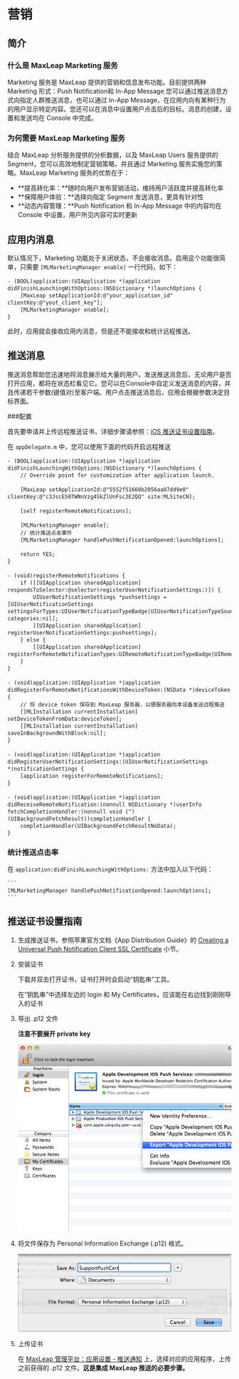 # 营销

## 简介

### 什么是 MaxLeap Marketing 服务

Marketing 服务是 MaxLeap 提供的营销和信息发布功能。目前提供两种 Marketing 形式：Push Notification和 In-App Message.您可以通过推送消息方式向指定人群推送消息，也可以通过 In-App Message，在应用内向有某种行为的用户显示特定内容。您还可以在消息中设置用户点击后的目标。消息的创建，设置和发送均在 Console 中完成。

### 为何需要 MaxLeap Marketing 服务

结合  MaxLeap 分析服务提供的分析数据，以及 MaxLeap Users 服务提供的 Segment，您可以高效地制定营销策略，并且通过 Marketing 服务实施您的策略。MaxLeap Marketing 服务的优势在于：


* **提高转化率：**随时向用户发布营销活动，维持用户活跃度并提高转化率
* **保障用户体验：**选择向指定 Segment 发送消息，更具有针对性
* **动态内容管理：**Push Notification 和 In-App Message 中的内容均在 Console 中设置，用户所见内容可实时更新

## 应用内消息

默认情况下，Marketing 功能处于关闭状态，不会接收消息。启用这个功能很简单，只需要 `[MLMarketingManager enable]` 一行代码，如下：

```
- (BOOL)application:(UIApplication *)application didFinishLaunchingWithOptions:(NSDictionary *)launchOptions {
	[MaxLeap setApplicationId:@"your_application_id" clientKey:@"yout_client_key"];
	[MLMarketingManager enable];
}
```

此时，应用就会接收应用内消息，但是还不能接收和统计远程推送。

## 推送消息

推送消息帮助您迅速地将消息展示给大量的用户。发送推送消息后，无论用户是否打开应用，都将在状态栏看见它。您可以在Console中自定义发送消息的内容，并且传递若干参数(键值对)至客户端。用户点击推送消息后，应用会根据参数决定目标界面。

###配置

首先要申请并上传远程推送证书，详细步骤请参照：[iOS 推送证书设置指南](#营销-推送证书设置指南)。

在 `appDelegate.m` 中，您可以使用下面的代码开启远程推送

```
- (BOOL)application:(UIApplication *)application didFinishLaunchingWithOptions:(NSDictionary *)launchOptions {
    // Override point for customization after application launch.
    
    [MaxLeap setApplicationId:@"5552f51660b2056aa87dd9e0" clientKey:@"c3JscE50TWNnVzg4SkZlUnFsc3E2QQ" site:MLSiteCN];
    
    [self registerRemoteNotifications];
    
    [MLMarketingManager enable];
    // 统计推送点击事件
    [MLMarketingManager handlePushNotificationOpened:launchOptions];
    
    return YES;
}

- (void)registerRemoteNotifications {
    if ([[UIApplication sharedApplication] respondsToSelector:@selector(registerUserNotificationSettings:)]) {
        UIUserNotificationSettings *pushsettings = [UIUserNotificationSettings settingsForTypes:UIUserNotificationTypeBadge|UIUserNotificationTypeSound|UIUserNotificationTypeAlert categories:nil];
        [[UIApplication sharedApplication] registerUserNotificationSettings:pushsettings];
    } else {
        [[UIApplication sharedApplication] registerForRemoteNotificationTypes:UIRemoteNotificationTypeBadge|UIRemoteNotificationTypeSound|UIRemoteNotificationTypeAlert];
    }
}

- (void)application:(UIApplication *)application didRegisterForRemoteNotificationsWithDeviceToken:(NSData *)deviceToken {
    // 将 device token 保存到 MaxLeap 服务器，以便服务器向本设备发送远程推送
    [[MLInstallation currentInstallation] setDeviceTokenFromData:deviceToken];
    [[MLInstallation currentInstallation] saveInBackgroundWithBlock:nil];
}

- (void)application:(UIApplication *)application didRegisterUserNotificationSettings:(UIUserNotificationSettings *)notificationSettings {
    [application registerForRemoteNotifications];
}

- (void)application:(UIApplication *)application didReceiveRemoteNotification:(nonnull NSDictionary *)userInfo fetchCompletionHandler:(nonnull void (^)(UIBackgroundFetchResult))completionHandler {
    completionHandler(UIBackgroundFetchResultNoData);
}
```

### 统计推送点击率

在 `application:didFinishLaunchingWithOptions:` 方法中加入以下代码：

	```
	[MLMarketingManager handlePushNotificationOpened:launchOptions];
	```

## 推送证书设置指南

1. 生成推送证书，参照苹果官方文档《App Distribution Guide》的 [Creating a Universal Push Notification Client SSL Certificate](https://developer.apple.com/library/ios/documentation/IDEs/Conceptual/AppDistributionGuide/AddingCapabilities/AddingCapabilities.html#//apple_ref/doc/uid/TP40012582-CH26-SW11) 小节。

2. 安装证书

	下载并双击打开证书，证书打开时会启动“钥匙串”工具。
	
	在“钥匙串”中选择左边的 login 和 My Certificates，应该能在右边找到刚刚导入的证书

3. 导出 .p12 文件

	**注意不要展开 private key**

	![enable_modules](../../../images/ios_push_export_p12.png)
	
4. 将文件保存为 Personal Information Exchange (.p12) 格式。
	
	![](../../../images/ios_push_export_filename.png)
	
5. 上传证书
	
	在 [MaxLeap 管理平台：应用设置 - 推送通知](https://maxleap.cn/settings#notification) 上，选择对应的应用程序，上传之前获得的 .p12 文件。**这是集成 MaxLeap 推送的必要步骤。**
	